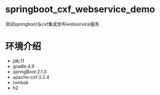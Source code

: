 # springboot_cxf_webservice_demo
测试springboot与cxf集成发布webservice服务
# 环境介绍
* jdk:11
* gradle:4.9
* springBoot:2.1.3
* apache-cxf:3.2.4
* lombok
* h2
